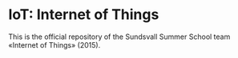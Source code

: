 # IoT: Internet of Things

This is the official repository of the Sundsvall Summer School team «Internet of Things» (2015).
